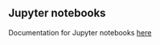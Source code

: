 ## Jupyter notebooks


Documentation for Jupyter notebooks [here](https://jupyter-notebook.readthedocs.io/en/stable/notebook.html)